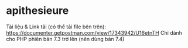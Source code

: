 # apithesieure
Tài liệu & Link tải (có thể tải file bên trên): https://documenter.getpostman.com/view/17343942/U16etnTH
Chỉ dành cho PHP phiên bản 7.3 trở lên (nên dùng bản 7.4)
